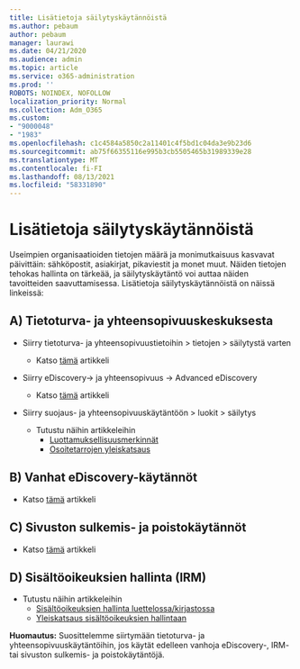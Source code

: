 ```yaml
---
title: Lisätietoja säilytyskäytännöistä
ms.author: pebaum
author: pebaum
manager: laurawi
ms.date: 04/21/2020
ms.audience: admin
ms.topic: article
ms.service: o365-administration
ms.prod: ''
ROBOTS: NOINDEX, NOFOLLOW
localization_priority: Normal
ms.collection: Adm_O365
ms.custom:
- "9000048"
- "1983"
ms.openlocfilehash: c1c4584a5850c2a11401c4f5bd1c04da3e9b23d6
ms.sourcegitcommit: ab75f66355116e995b3cb5505465b31989339e28
ms.translationtype: MT
ms.contentlocale: fi-FI
ms.lasthandoff: 08/13/2021
ms.locfileid: "58331890"
---
```

# <a name="more-info-about-retention-policies"></a>Lisätietoja säilytyskäytännöistä

Useimpien organisaatioiden tietojen määrä ja monimutkaisuus kasvavat päivittäin: sähköpostit, asiakirjat, pikaviestit ja monet muut. Näiden tietojen tehokas hallinta on tärkeää, ja säilytyskäytäntö voi auttaa näiden tavoitteiden saavuttamisessa. Lisätietoja säilytyskäytännöistä on näissä linkeissä:

## <a name="a-from-security-and-compliance-center"></a>A) Tietoturva- ja yhteensopivuuskeskuksesta

- Siirry tietoturva- ja yhteensopivuustietoihin > tietojen > säilytystä varten
  - Katso [tämä](https://docs.microsoft.com/microsoft-365/compliance/retention-policies) artikkeli

- Siirry eDiscovery-> ja yhteensopivuus -> Advanced eDiscovery 
  - Katso [tämä](https://docs.microsoft.com/microsoft-365/compliance/ediscovery-cases) artikkeli

- Siirry suojaus- ja yhteensopivuuskäytäntöön > luokit > säilytys
  - Tutustu näihin artikkeleihin
    - [Luottamuksellisuusmerkinnät](https://docs.microsoft.com/microsoft-365/compliance/sensitivity-labels)
    - [Osoitetarrojen yleiskatsaus](https://docs.microsoft.com/microsoft-365/compliance/labels)

## <a name="b-legacy-ediscovery-policies"></a>B) Vanhat eDiscovery-käytännöt

- Katso [tämä](https://support.office.com/article/Set-up-an-eDiscovery-Center-in-SharePoint-Online-A18F8975-AA7F-43B4-A7D6-001D14744D8E) artikkeli

## <a name="c-site-closure-and-deletion-policies"></a>C) Sivuston sulkemis- ja poistokäytännöt

- Katso [tämä](https://support.office.com/article/Use-policies-for-site-closure-and-deletion-A8280D82-27FD-48C5-9ADF-8A5431208BA5) artikkeli  

## <a name="d-information-rights-management-irm"></a>D) Sisältöoikeuksien hallinta (IRM)

- Tutustu näihin artikkeleihin
  - [Sisältöoikeuksien hallinta luettelossa/kirjastossa](https://support.office.com/article/apply-information-rights-management-to-a-list-or-library-3bdb5c4e-94fc-4741-b02f-4e7cc3c54aa1)
  - [Yleiskatsaus sisältöoikeuksien hallintaan](https://support.office.com/article/create-and-apply-information-management-policies-eb501fe9-2ef6-4150-945a-65a6451ee9e9)

**Huomautus:** Suosittelemme siirtymään tietoturva- ja yhteensopivuuskäytäntöihin, jos käytät edelleen vanhoja eDiscovery-, IRM- tai sivuston sulkemis- ja poistokäytäntöjä.
